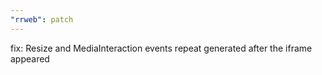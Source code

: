```yaml
---
"rrweb": patch
---
```


fix: Resize and MediaInteraction events repeat generated after the iframe appeared
